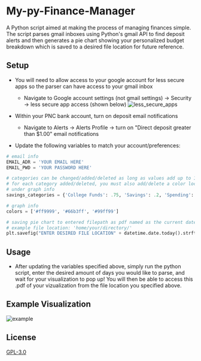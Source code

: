 # My-py-Finance-Manager

A Python script aimed at making the process of managing finances simple. The script parses gmail inboxes
using Python's gmail API to find deposit alerts and then generates a pie chart showing your personalized budget breakdown
which is saved to a desired file location for future reference.

## Setup
  - You will need to allow access to your google account for less secure apps so the parser can have access to your gmail inbox
    - Navigate to Google account settings (not gmail settings) -> Security -> less secure app access (shown below)
![less_secure_apps](https://user-images.githubusercontent.com/39466067/64708301-049ce300-d47a-11e9-9d99-4f9ec244e142.png)

  - Within your PNC bank account, turn on deposit email notifications
    - Navigate to Alerts -> Alerts Profile -> turn on "Direct deposit greater than $1.00" email notifications

  - Update the following variables to match your account/preferences:

  ```python
  # email info
  EMAIL_ADR = 'YOUR EMAIL HERE'
  EMAIL_PWD = 'YOUR PASSWORD HERE'

  # categories can be changed/added/deleted as long as values add up to 1.0.
  # for each category added/deleted, you must also add/delete a color located
  # under graph info
  savings_categories = {'College Funds': .75, 'Savings': .2, 'Spending': .05}
  
  # graph info
  colors = ['#ff9999', '#66b3ff', '#99ff99']
  
  # saving pie chart to entered filepath as pdf named as the current date (Ex: Jul05.pdf)
  # example file location: 'home/your/directory/'
  plt.savefig("ENTER DESIRED FILE LOCATION" + datetime.date.today().strftime("%b%d") + ".pdf", bbox_inches="tight"
  ```
## Usage
  - After updating the variables specified above, simply run the python script, enter the desired amount of days you would like to parse, and wait for your visualization to pop up! You will then be able to access this .pdf of your vizualization from the file location you specified above.
  
## Example Visualization
 ![example](https://user-images.githubusercontent.com/39466067/65647237-acaac400-dfc3-11e9-9dd7-273cc8339a83.jpg)

## License
[GPL-3.0](https://choosealicense.com/licenses/gpl-3.0/)
